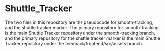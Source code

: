 # Shuttle_Tracker
The two files in this repository are the pseudocode for smooth-tracking, and the shuttle tracker marker. The primary repository for smooth-tracking is the main Shuttle Tracker repository under the smooth-tracking branch, and the primary repository for the shuttle tracker marker is the main Shuttle Tracker repository under the feedback/frontend/src/assets branch. 
